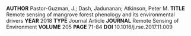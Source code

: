**AUTHOR** Pastor-Guzman, J.; Dash, Jadunanan; Atkinson, Peter M.
**TITLE** Remote sensing of mangrove forest phenology and its environmental drivers
**YEAR** 2018
**TYPE** Journal Article
**JOURNAL** Remote Sensing of Environment
**VOLUME** 205
**PAGE** 71-84
**DOI** 10.1016/j.rse.2017.11.009